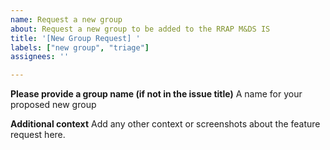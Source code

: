 ```yaml
---
name: Request a new group
about: Request a new group to be added to the RRAP M&DS IS
title: '[New Group Request] '
labels: ["new group", "triage"]
assignees: ''

---
```


**Please provide a group name (if not in the issue title)**
A name for your proposed new group

**Additional context**
Add any other context or screenshots about the feature request here.
